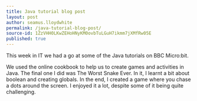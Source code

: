 ```yaml
---
title: Java tutorial blog post
layout: post
author: seamus.lloydwhite
permalink: /java-tutorial-blog-post/
source-id: 1ZzVHH0LKwZEHoHNyKM0ovbTuLGuH7ikmm7jXMfRw05E
published: true
---
```

This week in IT we had a go at some of the Java tutorials on BBC Micro:bit.

We used the online cookbook to help us to create games and activities in Java. The final one I did was The Worst Snake Ever. In it, I learnt a bit about boolean and creating globals. In the end, I created a game where you chase a dots around the screen. I enjoyed it a lot, despite some of it being quite challenging.

